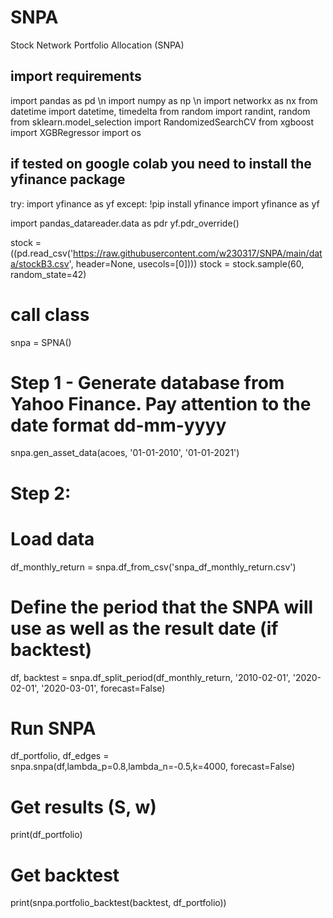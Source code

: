 # SNPA
Stock Network Portfolio Allocation (SNPA)


## import requirements
import pandas as pd \n
import numpy as np \n
import networkx as nx
from datetime import datetime, timedelta
from random import randint, random
from sklearn.model_selection import RandomizedSearchCV
from xgboost import XGBRegressor
import os

## if tested on google colab you need to install the yfinance package
try:
  import yfinance as yf
except:
  !pip install yfinance
  import yfinance as yf

import pandas_datareader.data as pdr
yf.pdr_override()


stock =  ((pd.read_csv('https://raw.githubusercontent.com/w230317/SNPA/main/data/stockB3.csv', header=None, usecols=[0])))
stock = stock.sample(60, random_state=42)

# call class
snpa = SPNA()

# Step 1 - Generate database from Yahoo Finance. Pay attention to the date format dd-mm-yyyy
snpa.gen_asset_data(acoes, '01-01-2010', '01-01-2021')

# Step 2:
# Load  data
df_monthly_return = snpa.df_from_csv('snpa_df_monthly_return.csv')

# Define the period that the SNPA will use as well as the result date (if backtest)
df, backtest = snpa.df_split_period(df_monthly_return, '2010-02-01', '2020-02-01', '2020-03-01', forecast=False)

# Run SNPA
df_portfolio, df_edges = snpa.snpa(df,lambda_p=0.8,lambda_n=-0.5,k=4000, forecast=False)

# Get results (S, w)
print(df_portfolio)

# Get backtest
print(snpa.portfolio_backtest(backtest, df_portfolio))
